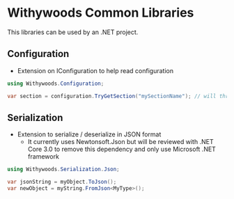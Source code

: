 ﻿# Withywoods Common Libraries

This libraries can be used by an .NET project.

## Configuration

- Extension on IConfiguration to help read configuration

```csharp
using Withywoods.Configuration;

var section = configuration.TryGetSection("mySectionName"); // will throw an exception with an explicit error message if the section doesn't exist
```

## Serialization

- Extension to serialize / deserialize in JSON format
  - It currently uses Newtonsoft.Json but will be reviewed with .NET Core 3.0 to remove this dependency and only use Microsoft .NET framework

```csharp
using Withywoods.Serialization.Json;

var jsonString = myObject.ToJson();
var newObject = myString.FromJson<MyType>();
```
